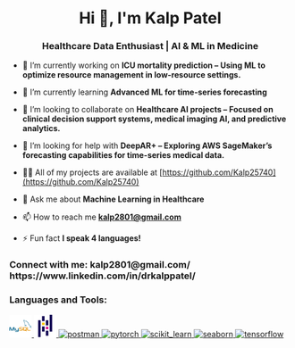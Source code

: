 <h1 align="center">Hi 👋, I'm Kalp Patel</h1>
<h3 align="center">Healthcare Data Enthusiast | AI & ML in Medicine</h3>

- 🔭 I’m currently working on **ICU mortality prediction – Using ML to optimize resource management in low-resource settings.**

- 🌱 I’m currently learning **Advanced ML for time-series forecasting**

- 👯 I’m looking to collaborate on **Healthcare AI projects – Focused on clinical decision support systems, medical imaging AI, and predictive analytics.**

- 🤝 I’m looking for help with **DeepAR+ – Exploring AWS SageMaker’s forecasting capabilities for time-series medical data.**

- 👨‍💻 All of my projects are available at [https://github.com/Kalp25740](https://github.com/Kalp25740)

- 💬 Ask me about **Machine Learning in Healthcare**

- 📫 How to reach me **kalp2801@gmail.com**

- ⚡ Fun fact **I speak 4 languages!**

<h3 align="left">Connect with me: kalp2801@gmail.com/ https://www.linkedin.com/in/drkalppatel/
<p align="left">
</p>

<h3 align="left">Languages and Tools:</h3>
<p align="left"> <a href="https://www.mysql.com/" target="_blank" rel="noreferrer"> <img src="https://raw.githubusercontent.com/devicons/devicon/master/icons/mysql/mysql-original-wordmark.svg" alt="mysql" width="40" height="40"/> </a> <a href="https://pandas.pydata.org/" target="_blank" rel="noreferrer"> <img src="https://raw.githubusercontent.com/devicons/devicon/2ae2a900d2f041da66e950e4d48052658d850630/icons/pandas/pandas-original.svg" alt="pandas" width="40" height="40"/> </a> <a href="https://postman.com" target="_blank" rel="noreferrer"> <img src="https://www.vectorlogo.zone/logos/getpostman/getpostman-icon.svg" alt="postman" width="40" height="40"/> </a> <a href="https://pytorch.org/" target="_blank" rel="noreferrer"> <img src="https://www.vectorlogo.zone/logos/pytorch/pytorch-icon.svg" alt="pytorch" width="40" height="40"/> </a> <a href="https://scikit-learn.org/" target="_blank" rel="noreferrer"> <img src="https://upload.wikimedia.org/wikipedia/commons/0/05/Scikit_learn_logo_small.svg" alt="scikit_learn" width="40" height="40"/> </a> <a href="https://seaborn.pydata.org/" target="_blank" rel="noreferrer"> <img src="https://seaborn.pydata.org/_images/logo-mark-lightbg.svg" alt="seaborn" width="40" height="40"/> </a> <a href="https://www.tensorflow.org" target="_blank" rel="noreferrer"> <img src="https://www.vectorlogo.zone/logos/tensorflow/tensorflow-icon.svg" alt="tensorflow" width="40" height="40"/> </a> </p>
